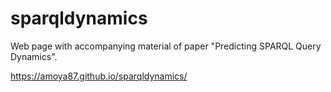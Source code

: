 # sparqldynamics
Web page with accompanying material of paper "Predicting SPARQL Query Dynamics".

https://amoya87.github.io/sparqldynamics/
